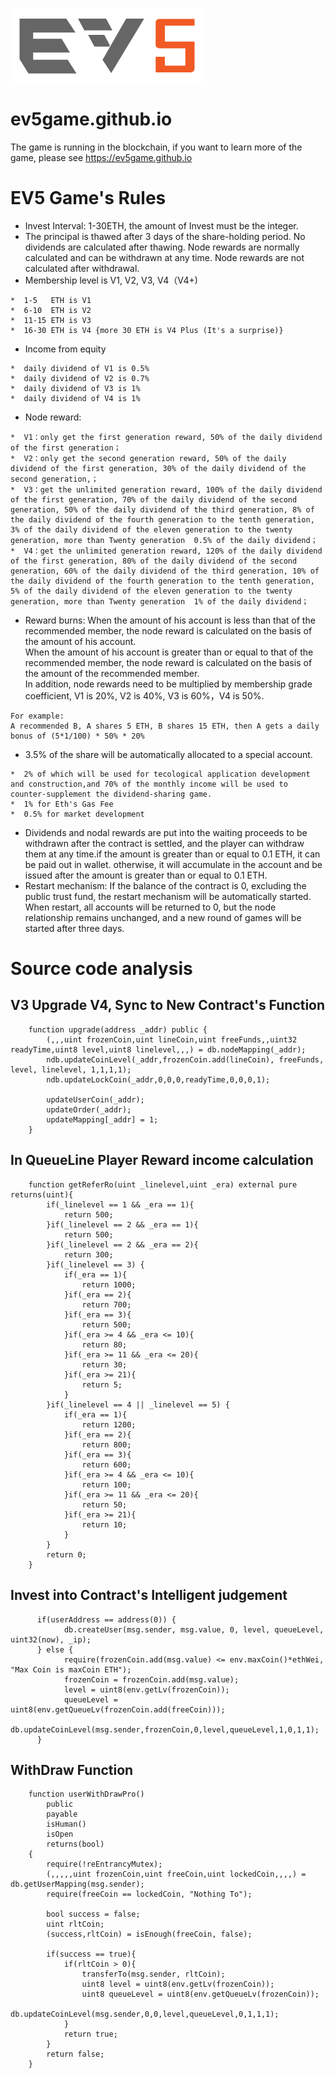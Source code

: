 ![ev5game.github.io](ev5game-logo.png)
# ev5game.github.io
The game is running in the blockchain, if you want to learn more of the game, please see https://ev5game.github.io 

# EV5 Game's Rules
*  Invest Interval: 1-30ETH, the amount of Invest must be the integer.
*  The principal is thawed after 3 days of the share-holding period. No dividends are calculated after thawing. Node rewards are normally calculated and can be withdrawn at any time. Node rewards are not calculated after withdrawal.
*  Membership level is V1, V2, V3, V4（V4+)
```Solidity
*  1-5   ETH is V1
*  6-10  ETH is V2
*  11-15 ETH is V3
*  16-30 ETH is V4 {more 30 ETH is V4 Plus (It's a surprise)}
```
*  Income from equity
```Solidity
*  daily dividend of V1 is 0.5%
*  daily dividend of V2 is 0.7%
*  daily dividend of V3 is 1%
*  daily dividend of V4 is 1%
```
*  Node reward: 
```Solidity
*  V1：only get the first generation reward, 50% of the daily dividend of the first generation；
*  V2：only get the second generation reward, 50% of the daily dividend of the first generation, 30% of the daily dividend of the second generation,；
*  V3：get the unlimited generation reward, 100% of the daily dividend of the first generation, 70% of the daily dividend of the second generation, 50% of the daily dividend of the third generation, 8% of the daily dividend of the fourth generation to the tenth generation, 3% of the daily dividend of the eleven generation to the twenty generation, more than Twenty generation  0.5% of the daily dividend；
*  V4：get the unlimited generation reward, 120% of the daily dividend of the first generation, 80% of the daily dividend of the second generation, 60% of the daily dividend of the third generation, 10% of the daily dividend of the fourth generation to the tenth generation, 5% of the daily dividend of the eleven generation to the twenty generation, more than Twenty generation  1% of the daily dividend；
```
*  Reward burns: When the amount of his account is less than that of the recommended member, the node reward is calculated on the basis of the amount of his account.
<br>When the amount of his account is greater than or equal to that of the recommended member, the node reward is calculated on the basis of the amount of the recommended member. 
<br>In addition, node rewards need to be multiplied by membership grade coefficient, V1 is 20%, V2 is 40%, V3 is 60%，V4 is 50%. 
```Solidity
For example:
A recommended B, A shares 5 ETH, B shares 15 ETH, then A gets a daily bonus of (5*1/100) * 50% * 20%
```
*  3.5% of the share will be automatically allocated to a special account.
```Solidity
*  2% of which will be used for tecological application development and construction,and 70% of the monthly income will be used to counter-supplement the dividend-sharing game.
*  1% for Eth's Gas Fee
*  0.5% for market development
```
*  Dividends and nodal rewards are put into the waiting proceeds to be withdrawn after the contract is settled, and the player can withdraw them at any time.if the amount is greater than or equal to 0.1 ETH, it can be paid out in wallet. otherwise, it will accumulate in the account and be issued after the amount is greater than or equal to 0.1 ETH.
*  Restart mechanism: If the balance of the contract is 0, excluding the public trust fund, the restart mechanism will be automatically started. When restart, all accounts will be returned to 0, but the node relationship remains unchanged, and a new round of games will be started after three days.

# Source code analysis
## V3 Upgrade V4, Sync to New Contract's Function
```Solidity
    function upgrade(address _addr) public {
        (,,,uint frozenCoin,uint lineCoin,uint freeFunds,,uint32  readyTime,uint8 level,uint8 linelevel,,,) = db.nodeMapping(_addr);
        ndb.updateCoinLevel(_addr,frozenCoin.add(lineCoin), freeFunds, level, linelevel, 1,1,1,1);
        ndb.updateLockCoin(_addr,0,0,0,readyTime,0,0,0,1);
        
        updateUserCoin(_addr);
        updateOrder(_addr);
        updateMapping[_addr] = 1;
    }
```
## In QueueLine Player Reward income calculation
```Solidity
    function getReferRo(uint _linelevel,uint _era) external pure returns(uint){
        if(_linelevel == 1 && _era == 1){
            return 500;
        }if(_linelevel == 2 && _era == 1){
            return 500;
        }if(_linelevel == 2 && _era == 2){
            return 300;
        }if(_linelevel == 3) {
            if(_era == 1){
                return 1000;
            }if(_era == 2){
                return 700;
            }if(_era == 3){
                return 500;
            }if(_era >= 4 && _era <= 10){
                return 80;
            }if(_era >= 11 && _era <= 20){
                return 30;
            }if(_era >= 21){
                return 5;
            }
        }if(_linelevel == 4 || _linelevel == 5) {
            if(_era == 1){
                return 1200;
            }if(_era == 2){
                return 800;
            }if(_era == 3){
                return 600;
            }if(_era >= 4 && _era <= 10){
                return 100;
            }if(_era >= 11 && _era <= 20){
                return 50;
            }if(_era >= 21){
                return 10;
            }
        }
        return 0;
    }
```
## Invest into Contract's Intelligent judgement 
```Solidity
      if(userAddress == address(0)) {
            db.createUser(msg.sender, msg.value, 0, level, queueLevel, uint32(now), _ip);
      } else {
            require(frozenCoin.add(msg.value) <= env.maxCoin()*ethWei, "Max Coin is maxCoin ETH");
            frozenCoin = frozenCoin.add(msg.value);
            level = uint8(env.getLv(frozenCoin));
            queueLevel = uint8(env.getQueueLv(frozenCoin.add(freeCoin)));
            db.updateCoinLevel(msg.sender,frozenCoin,0,level,queueLevel,1,0,1,1);
      }
 ``` 
 ## WithDraw Function
```Solidity
    function userWithDrawPro()
        public
        payable
        isHuman()
        isOpen
        returns(bool)
    {
        require(!reEntrancyMutex);
        (,,,,,uint frozenCoin,uint freeCoin,uint lockedCoin,,,,) = db.getUserMapping(msg.sender);
        require(freeCoin == lockedCoin, "Nothing To");
        
        bool success = false;
        uint rltCoin;
        (success,rltCoin) = isEnough(freeCoin, false);
        
        if(success == true){
            if(rltCoin > 0){
                transferTo(msg.sender, rltCoin);
                uint8 level = uint8(env.getLv(frozenCoin));
                uint8 queueLevel = uint8(env.getQueueLv(frozenCoin));
                db.updateCoinLevel(msg.sender,0,0,level,queueLevel,0,1,1,1);
            }
            return true;
        }
        return false;  
    }
 ``` 
